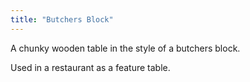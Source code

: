 ```yaml
---
title: "Butchers Block"
---
```

A chunky wooden table in the style of a butchers block.
<!--more-->
Used in a restaurant as a feature table.
